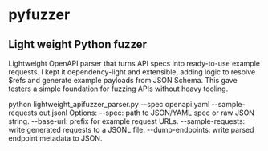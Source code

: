 # pyfuzzer

## Light weight Python fuzzer

Lightweight OpenAPI parser that turns API specs into ready-to-use example requests. I kept it dependency-light and extensible, adding logic to resolve $refs and generate example payloads from JSON Schema. This gave testers a simple foundation for fuzzing APIs without heavy tooling.


python lightweight_apifuzzer_parser.py --spec openapi.yaml --sample-requests out.jsonl
Options:
--spec: path to JSON/YAML spec or raw JSON string.
--base-url: prefix for example request URLs.
--sample-requests: write generated requests to a JSONL file.
--dump-endpoints: write parsed endpoint metadata to JSON.
